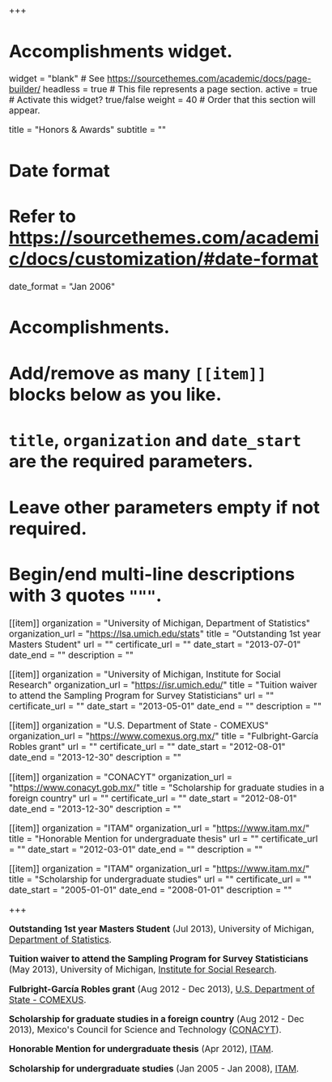 +++
# Accomplishments widget.
widget = "blank"  # See https://sourcethemes.com/academic/docs/page-builder/
headless = true  # This file represents a page section.
active = true  # Activate this widget? true/false
weight = 40  # Order that this section will appear.

title = "Honors & Awards"
subtitle = ""

# Date format
#   Refer to https://sourcethemes.com/academic/docs/customization/#date-format
date_format = "Jan 2006"

# Accomplishments.
#   Add/remove as many `[[item]]` blocks below as you like.
#   `title`, `organization` and `date_start` are the required parameters.
#   Leave other parameters empty if not required.
#   Begin/end multi-line descriptions with 3 quotes `"""`.

[[item]]
  organization = "University of Michigan, Department of Statistics"
  organization_url = "https://lsa.umich.edu/stats"
  title = "Outstanding 1st year Masters Student"
  url = ""
  certificate_url = ""
  date_start = "2013-07-01"
  date_end = ""
  description = ""

[[item]]
  organization = "University of Michigan, Institute for Social Research"
  organization_url = "https://isr.umich.edu/"
  title = "Tuition waiver to attend the Sampling Program for Survey Statisticians"
  url = ""
  certificate_url = ""
  date_start = "2013-05-01"
  date_end = ""
  description = ""
  
[[item]]
  organization = "U.S. Department of State - COMEXUS"
  organization_url = "https://www.comexus.org.mx/"
  title = "Fulbright-García Robles grant"
  url = ""
  certificate_url = ""
  date_start = "2012-08-01"
  date_end = "2013-12-30"
  description = ""
  
[[item]]
  organization = "CONACYT"
  organization_url = "https://www.conacyt.gob.mx/"
  title = "Scholarship for graduate studies in a foreign country"
  url = ""
  certificate_url = ""
  date_start = "2012-08-01"
  date_end = "2013-12-30"
  description = ""

[[item]]
  organization = "ITAM"
  organization_url = "https://www.itam.mx/"
  title = "Honorable Mention for undergraduate thesis"
  url = ""
  certificate_url = ""
  date_start = "2012-03-01"
  date_end = ""
  description = ""

[[item]]
  organization = "ITAM"
  organization_url = "https://www.itam.mx/"
  title = "Scholarship for undergraduate studies"
  url = ""
  certificate_url = ""
  date_start = "2005-01-01"
  date_end = "2008-01-01"
  description = ""

+++

<style type="text/css">
  body{
  font-size: 13pt;
}
</style>

**Outstanding 1st year Masters Student** (Jul 2013), University of Michigan, [Department of Statistics](https://lsa.umich.edu/stats).

**Tuition waiver to attend the Sampling Program for Survey Statisticians** (May 2013), University of Michigan, [Institute for Social Research](https://isr.umich.edu/).

**Fulbright-García Robles grant** (Aug 2012 - Dec 2013), [U.S. Department of State - COMEXUS](https://www.comexus.org.mx/).

**Scholarship for graduate studies in a foreign country** (Aug 2012 - Dec 2013), Mexico's Council for Science and Technology ([CONACYT](https://www.conacyt.gob.mx/)).

**Honorable Mention for undergraduate thesis** (Apr 2012), [ITAM](https://www.itam.mx/).

**Scholarship for undergraduate studies** (Jan 2005 - Jan 2008), [ITAM](https://www.itam.mx/).